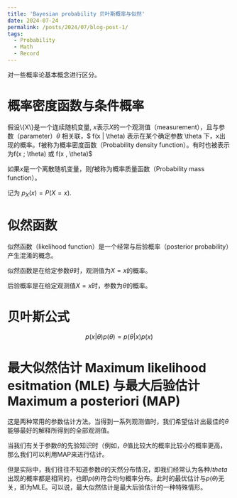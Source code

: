 ```yaml
---
title: 'Bayesian probability 贝叶斯概率与似然'
date: 2024-07-24
permalink: /posts/2024/07/blog-post-1/
tags:
  - Probability
  - Math
  - Record
---
```

对一些概率论基本概念进行区分。


概率密度函数与条件概率
===
假设\\{X\\}是一个连续随机变量, $x$表示$X$的一个观测值（measurement），且与参数（parameter）$\theta$ 相关联，$ f(x | \theta) 表示在某个确定参数 \theta 下，x出现的概率。f被称为概率密度函数（Probability density function）。有时也被表示为f(x ; \theta) 或 f(x , \theta)$

如果$x$是一个离散随机变量，则$f$被称为概率质量函数（Probability mass function）。

记为  $p_X(x)=P(X=x).$



似然函数
======
似然函数（likelihood function）是一个经常与后验概率（posterior probability）产生混淆的概念。

似然函数是在给定参数$\theta$时，观测值为$X=x$的概率。

后验概率是在给定观测值$X=x$时，参数为$\theta$的概率。


贝叶斯公式
======
$$p(x|\theta)p(\theta)=p(\theta|x)p(x) \tag{1} $$

最大似然估计 Maximum likelihood esitmation (MLE) 与最大后验估计 Maximum a posteriori (MAP) 
======
这是两种常用的参数估计方法。当得到一系列观测值时，我们希望估计出最佳的$\theta$能够最好的解释所得到的全部观测值。

当我们有关于参数$\theta$的先验知识时（例如，$\theta$值比较大的概率比较小的概率更高，那么我们可以利用MAP来进行估计。

但是实际中，我们往往不知道参数$\theta$的天然分布情况，即我们经常认为各种$/theta$出现的概率都是相同的，也即$p(\theta)$符合均匀概率分布。此时的最优估计与$p(\theta)$无关，即为MLE。可以说，最大似然估计是最大后验估计的一种特殊情形。